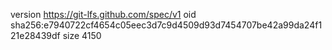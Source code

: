 version https://git-lfs.github.com/spec/v1
oid sha256:e7940722cf4654c05eec3d7c9d4509d93d7454707be42a99da24f121e28439df
size 4150
